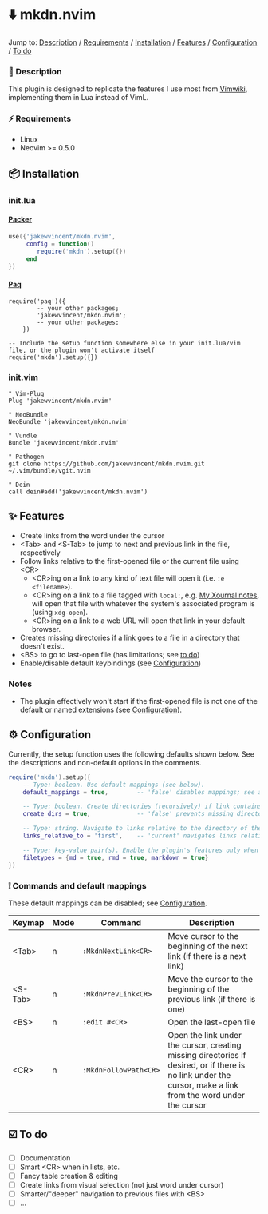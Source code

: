 # ⬇️ mkdn.nvim

Jump to: [Description](#-description) / [Requirements](#-requirements) / [Installation](#-installation) / [Features](#-features) / [Configuration](#%EF%B8%8Fconfiguration) / [To do](#%EF%B8%8F-to-do)

### 📝 Description

This plugin is designed to replicate the features I use most from [Vimwiki](https://github.com/vimwiki/vimwiki), implementing them in Lua instead of VimL.

### ⚡ Requirements

* Linux
* Neovim >= 0.5.0

## 📦 Installation

### init.lua
#### [Packer](https://github.com/wbthomason/packer.nvim)
```lua
use({'jakewvincent/mkdn.nvim',
     config = function()
        require('mkdn').setup({})
     end
})
```

#### [Paq](https://github.com/savq/paq-nvim)
```
require('paq')({
        -- your other packages;
        'jakewvincent/mkdn.nvim';
        -- your other packages;
    })

-- Include the setup function somewhere else in your init.lua/vim file, or the plugin won't activate itself
require('mkdn').setup({})
```

### init.vim
```vim
" Vim-Plug
Plug 'jakewvincent/mkdn.nvim'

" NeoBundle
NeoBundle 'jakewvincent/mkdn.nvim'

" Vundle
Bundle 'jakewvincent/mkdn.nvim'

" Pathogen
git clone https://github.com/jakewvincent/mkdn.nvim.git ~/.vim/bundle/vgit.nvim

" Dein
call dein#add('jakewvincent/mkdn.nvim')
```

## ✨ Features

* Create links from the word under the cursor
* \<Tab\> and \<S-Tab\> to jump to next and previous link in the file, respectively
* Follow links relative to the first-opened file or the current file using \<CR\>
    * \<CR\>ing on a link to any kind of text file will open it (i.e. `:e <filename>`).
    * \<CR\>ing on a link to a file tagged with `local:`, e.g. [My Xournal notes](local:notes.xopp), will open that file with whatever the system's associated program is (using `xdg-open`).
    * \<CR\>ing on a link to a web URL will open that link in your default browser.
* Creates missing directories if a link goes to a file in a directory that doesn't exist.
* \<BS\> to go to last-open file (has limitations; see [to do](#-to-do))
* Enable/disable default keybindings (see [Configuration](#-configuration))

### Notes

* The plugin effectively won't start if the first-opened file is not one of the default or named extensions (see [Configuration](#-configuration)).

## ⚙️ Configuration

Currently, the setup function uses the following defaults shown below. See the descriptions and non-default options in the comments.

```lua
require('mkdn').setup({
    -- Type: boolean. Use default mappings (see below).
    default_mappings = true,        -- 'false' disables mappings; see available commands below

    -- Type: boolean. Create directories (recursively) if link contains a missing directory.
    create_dirs = true,             -- 'false' prevents missing directories from being created

    -- Type: string. Navigate to links relative to the directory of the first-opened file.
    links_relative_to = 'first',    -- 'current' navigates links relative to currently open file

    -- Type: key-value pair(s). Enable the plugin's features only when one of these filetypes is opened
    filetypes = {md = true, rmd = true, markdown = true}
})
```

### ❕ Commands and default mappings

These default mappings can be disabled; see [Configuration](#-configuration).

| Keymap    | Mode | Command               | Description                                                                                                                                                  |
|---------- | ---- | --------------------- | ------------------------------------------------------------------------------------------------------------------------------------------------------------ |
| \<Tab\>   | n    | `:MkdnNextLink<CR>`   | Move cursor to the beginning of the next link (if there is a next link)                                                                                      |
| \<S-Tab\> | n    | `:MkdnPrevLink<CR>`   | Move the cursor to the beginning of the previous link (if there is one)                                                                                      |
| \<BS\>    | n    | `:edit #<CR>`         | Open the last-open file                                                                                                                                      |
| \<CR\>    | n    | `:MkdnFollowPath<CR>` | Open the link under the cursor, creating missing directories if desired, or if there is no link under the cursor, make a link from the word under the cursor |


## ☑️ To do

* [ ] Documentation
* [ ] Smart \<CR\> when in lists, etc.
* [ ] Fancy table creation & editing
* [ ] Create links from visual selection (not just word under cursor)
* [ ] Smarter/"deeper" navigation to previous files with \<BS\>
* [ ] ...
